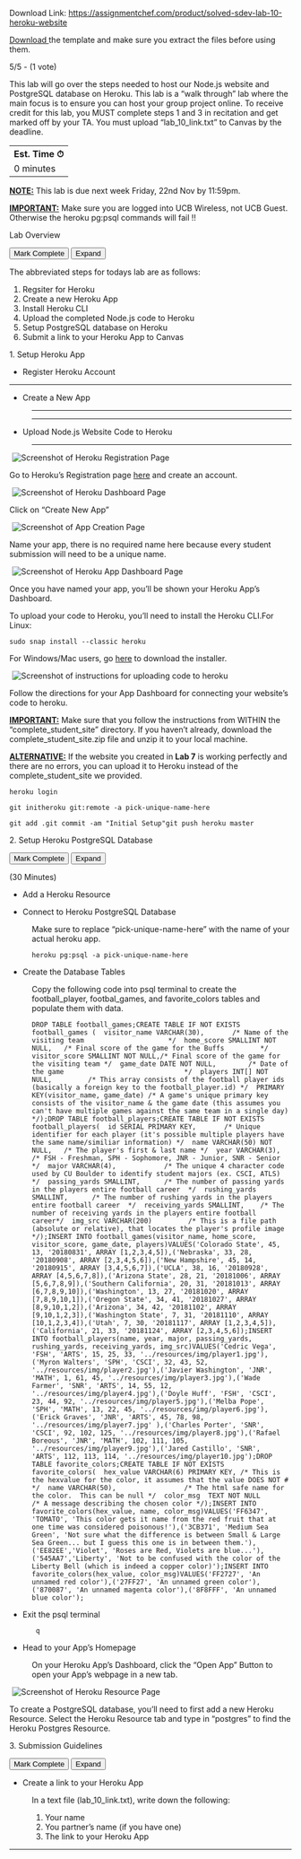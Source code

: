 Download Link: https://assignmentchef.com/product/solved-sdev-lab-10-heroku-website
<br>


 <main class="container" role="main"></main>

<p class="h5"><a href="./complete_student_site.zip">Download </a>the template and make sure you extract the files before using them.



5/5 - (1 vote)

<p class="lead">This lab will go over the steps needed to host our Node.js website and PostgreSQL database on Heroku. This lab is a “walk through” lab where the main focus is to ensure you can host your group project online. To receive credit for this lab, you MUST complete steps 1 and 3 in recitation and get marked off by your TA. You must upload “lab_10_link.txt” to Canvas by the deadline.

<table class="table">

 <tbody>

  <tr>

   <th class="h5">Est. Time &#x23f1;</th>

  </tr>

  <tr>

   <td class="h5"><span id="eta">0</span> minutes</td>

  </tr>

 </tbody>

</table>

<b><u>NOTE:</u></b> This lab is due next week Friday, 22nd Nov by 11:59pm.

<b><u>IMPORTANT:</u></b> Make sure you are logged into UCB Wireless, not UCB Guest. Otherwise the heroku pg:psql commands will fail !!

<p class="alignleft h5">Lab Overview

<button class="btn btn-primary btn-sm alignbtn" type="button">Mark Complete</button> <button class="btn btn-primary btn-sm alignbtn" type="button" data-toggle="collapse" data-target="#multiCollapseExample1" aria-expanded="false" aria-controls="multiCollapseExample1">Expand</button>

The abbreviated steps for todays lab are as follows:

<ol>

 <li>Regsiter for Heroku</li>

 <li>Create a new Heroku App</li>

 <li>Install Heroku CLI</li>

 <li>Upload the completed Node.js code to Heroku</li>

 <li>Setup PostgreSQL database on Heroku</li>

 <li>Submit a link to your Heroku App to Canvas</li>

</ol>




<p class="alignleft h5">1. Setup Heroku App

<p class="alignright h5">

<dl>

 <dt>

  <ul>

   <li>Register Heroku Account</li>

  </ul>

 </dt>

 <dd></dd>

</dl>

<hr>

<dl>

 <dt>

  <ul>

   <li>Create a New App</li>

  </ul>

 </dt>

 <dd>

  <hr>

  <hr>

 </dd>

 <dt>

  <ul>

   <li>Upload Node.js Website Code to Heroku</li>

  </ul>

 </dt>

 <dd>

  <hr>

 </dd>

</dl>

<img decoding="async" alt="Screenshot of Heroku Registration Page" data-src="img/heroku_register.png" class="img-fluid lazyload" src="data:image/gif;base64,R0lGODlhAQABAAAAACH5BAEKAAEALAAAAAABAAEAAAICTAEAOw==">

<noscript>

 <img decoding="async" class="img-fluid" src="img/heroku_register.png" alt="Screenshot of Heroku Registration Page">

</noscript>

Go to Heroku’s Registration page <a href="https://signup.heroku.com/login" target="_blank" rel="noopener">here</a> and create an account.

<img decoding="async" alt="Screenshot of Heroku Dashboard Page" data-src="img/dashboard_heroku.png" class="img-fluid lazyload" src="data:image/gif;base64,R0lGODlhAQABAAAAACH5BAEKAAEALAAAAAABAAEAAAICTAEAOw==">

<noscript>

 <img decoding="async" class="img-fluid" src="img/dashboard_heroku.png" alt="Screenshot of Heroku Dashboard Page">

</noscript>

Click on “Create New App”

<img decoding="async" alt="Screenshot of App Creation Page" data-src="img/heroku_create_app.png" class="img-fluid lazyload" src="data:image/gif;base64,R0lGODlhAQABAAAAACH5BAEKAAEALAAAAAABAAEAAAICTAEAOw==">

<noscript>

 <img decoding="async" class="img-fluid" src="img/heroku_create_app.png" alt="Screenshot of App Creation Page">

</noscript>

Name your app, there is no required name here because every student submission will need to be a unique name.

<img decoding="async" alt="Screenshot of Heroku App Dashboard Page" data-src="img/heroku_app_dash.png" class="img-fluid lazyload" src="data:image/gif;base64,R0lGODlhAQABAAAAACH5BAEKAAEALAAAAAABAAEAAAICTAEAOw==">

<noscript>

 <img decoding="async" class="img-fluid" src="img/heroku_app_dash.png" alt="Screenshot of Heroku App Dashboard Page">

</noscript>

Once you have named your app, you’ll be shown your Heroku App’s Dashboard.

To upload your code to Heroku, you’ll need to install the Heroku CLI.For Linux:

<pre class="command-line" data-user="csci3308" data-host="csci3308-VirtualBox"><code class="language-bash">sudo snap install --classic heroku</code></pre>

For Windows/Mac users, go <a href="https://devcenter.heroku.com/articles/heroku-cli" target="_blank" rel="noopener">here</a> to download the installer.

<img decoding="async" alt="Screenshot of instructions for uploading code to heroku" data-src="img/upload_code_heroku.png" class="img-fluid lazyload" src="data:image/gif;base64,R0lGODlhAQABAAAAACH5BAEKAAEALAAAAAABAAEAAAICTAEAOw==">

<noscript>

 <img decoding="async" class="img-fluid" src="img/upload_code_heroku.png" alt="Screenshot of instructions for uploading code to heroku">

</noscript>

Follow the directions for your App Dashboard for connecting your website’s code to heroku.

<b><u>IMPORTANT:</u></b> Make sure that you follow the instructions from WITHIN the “complete_student_site” directory. If you haven’t already, download the complete_student_site.zip file and unzip it to your local machine.

<b><u>ALTERNATIVE:</u></b> If the website you created in <b>Lab 7</b> is working perfectly and there are no errors, you can upload it to Heroku instead of the complete_student_site we provided.

<pre class="command-line" data-user="csci3308" data-host="csci3308-VirtualBox"><code class="language-bash">heroku login</code></pre>

<pre class="command-line" data-user="csci3308" data-host="csci3308-VirtualBox"><code class="language-bash">git initheroku git:remote -a pick-unique-name-here</code></pre>

<pre class="command-line" data-user="csci3308" data-host="csci3308-VirtualBox"><code class="language-bash">git add .git commit -am "Initial Setup"git push heroku master</code></pre>

<p class="alignleft h5">2. Setup Heroku PostgreSQL Database

<button class="btn btn-primary btn-sm alignbtn" type="button">Mark Complete</button> <button class="btn btn-primary btn-sm alignbtn" type="button" data-toggle="collapse" data-target="#multiCollapseExample3" aria-expanded="false" aria-controls="multiCollapseExample3">Expand</button>

<p class="alignright h5">(<span id="time1" class="time">30</span> Minutes)

<dl>

 <dt>

  <ul>

   <li>Add a Heroku Resource</li>

  </ul>

 </dt>

 <dd></dd>

 <dt>

  <ul>

   <li>Connect to Heroku PostgreSQL Database</li>

  </ul>

 </dt>

 <dd>

  Make sure to replace “pick-unique-name-here” with the name of your actual heroku app.




  <pre class="command-line" data-user="csci3308" data-host="csci3308-VirtualBox"><code class="language-bash">heroku pg:psql -a pick-unique-name-here </code></pre>

 </dd>

 <dt>

  <ul>

   <li>Create the Database Tables</li>

  </ul>

 </dt>

 <dd>

  Copy the following code into psql terminal to create the football_player, footbal_games, and favorite_colors tables and populate them with data.




  <pre class="command-line" data-prompt="pick-unique-name-here::DATABASE="><code class="language-bash">DROP TABLE football_games;CREATE TABLE IF NOT EXISTS football_games (  visitor_name VARCHAR(30),       /* Name of the visiting team                     */  home_score SMALLINT NOT NULL,   /* Final score of the game for the Buffs         */  visitor_score SMALLINT NOT NULL,/* Final score of the game for the visiting team */  game_date DATE NOT NULL,        /* Date of the game                              */  players INT[] NOT NULL,         /* This array consists of the football player ids (basically a foreign key to the football_player.id) */  PRIMARY KEY(visitor_name, game_date) /* A game's unique primary key consists of the visitor_name &amp; the game date (this assumes you can't have multiple games against the same team in a single day) */);DROP TABLE football_players;CREATE TABLE IF NOT EXISTS football_players(  id SERIAL PRIMARY KEY,       /* Unique identifier for each player (it's possible multiple players have the same name/similiar information) */  name VARCHAR(50) NOT NULL,   /* The player's first &amp; last name */  year VARCHAR(3),             /* FSH - Freshman, SPH - Sophomore, JNR - Junior, SNR - Senior */  major VARCHAR(4),            /* The unique 4 character code used by CU Boulder to identify student majors (ex. CSCI, ATLS) */  passing_yards SMALLINT,      /* The number of passing yards in the players entire football career  */  rushing_yards SMALLINT,      /* The number of rushing yards in the players entire football career  */  receiving_yards SMALLINT,    /* The number of receiving yards in the players entire football career*/  img_src VARCHAR(200)         /* This is a file path (absolute or relative), that locates the player's profile image */);INSERT INTO football_games(visitor_name, home_score, visitor_score, game_date, players)VALUES('Colorado State', 45, 13, '20180831', ARRAY [1,2,3,4,5]),('Nebraska', 33, 28, '20180908', ARRAY [2,3,4,5,6]),('New Hampshire', 45, 14, '20180915', ARRAY [3,4,5,6,7]),('UCLA', 38, 16, '20180928', ARRAY [4,5,6,7,8]),('Arizona State', 28, 21, '20181006', ARRAY [5,6,7,8,9]),('Southern California', 20, 31, '20181013', ARRAY [6,7,8,9,10]),('Washington', 13, 27, '20181020', ARRAY [7,8,9,10,1]),('Oregon State', 34, 41, '20181027', ARRAY [8,9,10,1,2]),('Arizona', 34, 42, '20181102', ARRAY [9,10,1,2,3]),('Washington State', 7, 31, '20181110', ARRAY [10,1,2,3,4]),('Utah', 7, 30, '20181117', ARRAY [1,2,3,4,5]),('California', 21, 33, '20181124', ARRAY [2,3,4,5,6]);INSERT INTO football_players(name, year, major, passing_yards, rushing_yards, receiving_yards, img_src)VALUES('Cedric Vega', 'FSH', 'ARTS', 15, 25, 33, '../resources/img/player1.jpg'),('Myron Walters', 'SPH', 'CSCI', 32, 43, 52, '../resources/img/player2.jpg'),('Javier Washington', 'JNR', 'MATH', 1, 61, 45, '../resources/img/player3.jpg'),('Wade Farmer', 'SNR', 'ARTS', 14, 55, 12, '../resources/img/player4.jpg'),('Doyle Huff', 'FSH', 'CSCI', 23, 44, 92, '../resources/img/player5.jpg'),('Melba Pope', 'SPH', 'MATH', 13, 22, 45, '../resources/img/player6.jpg'),('Erick Graves', 'JNR', 'ARTS', 45, 78, 98, '../resources/img/player7.jpg' ),('Charles Porter', 'SNR', 'CSCI', 92, 102, 125, '../resources/img/player8.jpg'),('Rafael Boreous', 'JNR', 'MATH', 102, 111, 105, '../resources/img/player9.jpg'),('Jared Castillo', 'SNR', 'ARTS', 112, 113, 114, '../resources/img/player10.jpg');DROP TABLE favorite_colors;CREATE TABLE IF NOT EXISTS favorite_colors(  hex_value VARCHAR(6) PRIMARY KEY, /* This is the hexvalue for the color, it assumes that the value DOES NOT # */  name VARCHAR(50),                 /* The html safe name for the color.  This can be null */  color_msg  TEXT NOT NULL          /* A message describing the chosen color */);INSERT INTO favorite_colors(hex_value, name, color_msg)VALUES('FF6347', 'TOMATO', 'This color gets it name from the red fruit that at one time was considered poisonous!'),('3CB371', 'Medium Sea Green', 'Not sure what the difference is between Small &amp; Large Sea Green... but I guess this one is in between them.'),('EE82EE','Violet', 'Roses are Red, Violets are blue...'),('545AA7','Liberty', 'Not to be confused with the color of the Liberty Bell (which is indeed a copper color)');INSERT INTO favorite_colors(hex_value, color_msg)VALUES('FF2727', 'An unnamed red color'),('27FF27', 'An unnamed green color'),('870087', 'An unnamed magenta color'),('8F8FFF', 'An unnamed blue color');</code></pre>

 </dd>

 <dt>

  <ul>

   <li>Exit the psql terminal</li>

  </ul>

 </dt>

 <dd>

  <pre class="command-line" data-prompt="pick-unique-name-here::DATABASE="><code class="language-bash"> q</code></pre>

 </dd>

 <dt>

  <ul>

   <li>Head to your App’s Homepage</li>

  </ul>

 </dt>

 <dd>

  On your Heroku App’s Dashboard, click the “Open App” Button to open your App’s webpage in a new tab.

 </dd>

</dl>

<img decoding="async" alt="Screenshot of Heroku Resource Page" data-src="img/postgres_resource.png" class="img-fluid lazyload" src="data:image/gif;base64,R0lGODlhAQABAAAAACH5BAEKAAEALAAAAAABAAEAAAICTAEAOw==">

<noscript>

 <img decoding="async" class="img-fluid" src="img/postgres_resource.png" alt="Screenshot of Heroku Resource Page">

</noscript>

To create a PostgreSQL database, you’ll need to first add a new Heroku Resource. Select the Heroku Resource tab and type in “postgres” to find the Heroku Postgres Resource.

<p class="alignleft h5">3. Submission Guidelines

<button class="btn btn-primary btn-sm alignbtn" type="button">Mark Complete</button> <button class="btn btn-primary btn-sm alignbtn" type="button" data-toggle="collapse" data-target="#multiCollapseExample4" aria-expanded="false" aria-controls="multiCollapseExample4">Expand</button>

<dl>

 <dt>

  <ul>

   <li>Create a link to your Heroku App</li>

  </ul>

 </dt>

 <dd>

  In a text file (lab_10_link.txt), write down the following:




  <ol>

   <li>Your name</li>

   <li>You partner’s name (if you have one)</li>

   <li>The link to your Heroku App</li>

  </ol>

 </dd>

 <dt></dt>

</dl>

<p class="h4 text-center">

<hr>